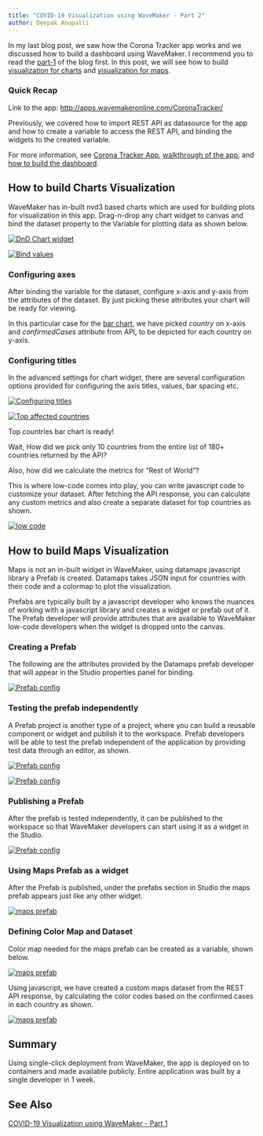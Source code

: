 ```yaml
---
title: "COVID-19 Visualization using WaveMaker - Part 2"
author: Deepak Anupalli
---
```


In my last blog post, we saw how the Corona Tracker app works and we discussed how to build a dashboard using WaveMaker. I recommend you to read the [part-1](/learn/blog/2020/04/27/covid19-visualization-using-wavemaker) of the blog first. In this post, we will see how to build [visualization for charts](#how-to-build-charts-visualization) and [visualization for maps](/learn/blog/2020/04/30/covid19-visualization-using-wavemaker-part-2#how-to-build-maps-visualization).

<!-- truncate -->

### Quick Recap

Link to the app: http://apps.wavemakeronline.com/CoronaTracker/

Previously, we covered how to import REST API as datasource for the app and how to create a variable to access the REST API, and binding the widgets to the created variable.

For more information, see [Corona Tracker App](/learn/blog/2020/04/27/covid19-visualization-using-wavemaker#corona-tracker-app), [walkthrough of the app](/learn/blog/2020/04/27/covid19-visualization-using-wavemaker#quick-walkthrough-of-the-app), and [how to build the dashboard](/learn/blog/2020/04/27/covid19-visualization-using-wavemaker#how-to-build-the-dashboard).

## How to build Charts Visualization

WaveMaker has in-built nvd3 based charts which are used for building plots for visualization in this app. Drag-n-drop any chart widget to canvas and bind the dataset property to the Variable for plotting data as shown below.

[![DnD Chart widget](/learn/assets/wm-blog-covid19-18-charts-visualization.png)](/learn/assets/wm-blog-covid19-18-charts-visualization.png)

[![Bind values](/learn/assets/wm-blog-covid19-19-bind-chart-values.png)](/learn/assets/wm-blog-covid19-19-bind-chart-values.png)  

### Configuring axes

After binding the variable for the dataset, configure x-axis and y-axis from the attributes of the dataset. By just picking these attributes your chart will be ready for viewing.

In this particular case for the [bar chart](/learn/app-development/widgets/chart/chart-widget#4-bar-chart), we have picked *country* on x-axis and *confirmedCases* attribute from API, to be depicted for each country on y-axis.

### Configuring titles

In the advanced settings for chart widget, there are several configuration options provided for configuring the axis titles, values, bar spacing etc.

[![Configuring titles](/learn/assets/wm-blog-covid19-20-configuring-titles.png)](/learn/assets/wm-blog-covid19-20-configuring-titles.png)

[![Top affected countries](/learn/assets/wm-blog-covid19-21-top-affected-countries.png)](/learn/assets/wm-blog-covid19-21-top-affected-countries.png)


Top countries bar chart is ready!


Wait, How did we pick only 10 countries from the entire list of 180+ countries returned by the API?

Also, how did we calculate the metrics for “Rest of World”?

This is where low-code comes into play, you can write javascript code to customize your dataset. After fetching the API response, you can calculate any custom metrics and also create a separate dataset for top countries as shown.

[![low code](/learn/assets/wm-blog-covid19-22-low-code-js.png)](/learn/assets/wm-blog-covid19-22-low-code-js.png)

## How to build Maps Visualization

Maps is not an in-built widget in WaveMaker, using datamaps javascript library a Prefab is created. Datamaps takes JSON input for countries with their code and a colormap to plot the visualization.

Prefabs are typically built by a javascript developer who knows the nuances of working with a javascript library and creates a widget or prefab out of it. The Prefab developer will provide attributes that are available to WaveMaker low-code developers when the widget is dropped onto the canvas.

### Creating a Prefab

The following are the attributes provided by the Datamaps prefab developer that will appear in the Studio properties panel for binding.

[![Prefab config](/learn/assets/wm-blog-covid19-11-prefab-config.png)](/learn/assets/wm-blog-covid19-11-prefab-config.png)

### Testing the prefab independently

A Prefab project is another type of a project, where you can build a reusable component or widget and publish it to the workspace. Prefab developers will be able to test the prefab independent of the application by providing test data through an editor, as shown.

[![Prefab config](/learn/assets/wm-blog-covid19-12-testing-prefab.png)](/learn/assets/wm-blog-covid19-12-testing-prefab.png)

[![Prefab config](/learn/assets/wm-blog-covid19-13-prefab-values.png)](/learn/assets/wm-blog-covid19-13-prefab-values.png)

### Publishing a Prefab

After the prefab is tested independently, it can be published to the workspace so that WaveMaker developers can start using it as a widget in the Studio.

[![Prefab config](/learn/assets/wm-blog-covid19-14-prefab-publish.png)](/learn/assets/wm-blog-covid19-14-prefab-publish.png)

### Using Maps Prefab as a widget

After the Prefab is published, under the prefabs section in Studio the maps prefab appears just like any other widget.

[![maps prefab](/learn/assets/wm-blog-covid19-15-using-maps-prefab.png)](/learn/assets/wm-blog-covid19-15-using-maps-prefab.png)

### Defining Color Map and Dataset

Color map needed for the maps prefab can be created as a variable, shown below.

[![maps prefab](/learn/assets/wm-blog-covid19-16-color-map-dataset.png)](/learn/assets/wm-blog-covid19-16-color-map-dataset.png)

Using javascript, we have created a custom maps dataset from the REST API response, by calculating the color codes based on the confirmed cases in each country as shown.

[![maps prefab](/learn/assets/wm-blog-covid19-17-custom-maps-dataset.png)](/learn/assets/wm-blog-covid19-17-custom-maps-dataset.png)

## Summary

Using single-click deployment from WaveMaker, the app is deployed on to containers and made available publicly. Entire application was built by a single developer in 1 week.

## See Also

[COVID-19 Visualization using WaveMaker - Part 1](/learn/blog/2020/04/27/covid19-visualization-using-wavemaker)
